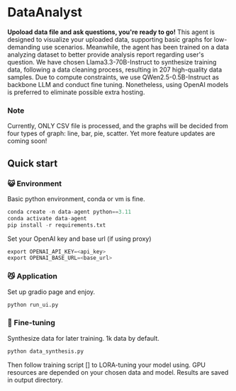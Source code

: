 # DataAnalyst
**Upoload data file and ask questions, you're ready to go!**
This agent is designed to visualize your uploaded data, supporting basic graphs for low-demanding use scenarios. Meanwhile, the agent has been trained on a data analyzing dataset to better provide analysis report regarding user's question. We have chosen Llama3.3-70B-Instruct to synthesize training data, following a data cleaning process, resulting in 207 high-quality data samples. Due to compute constraints, we use QWen2.5-0.5B-Instruct as backbone LLM and conduct fine tuning. Nonetheless, using OpenAI models is preferred to eliminate possible extra hosting.

### Note
Currently, ONLY CSV file is processed, and the graphs will be decided from four types of graph: line, bar, pie, scatter. Yet more feature updates are coming soon!

## Quick start
### 😺 Environment
Basic python environment, conda or vm is fine.
```python
conda create -n data-agent python==3.11
conda activate data-agent
pip install -r requirements.txt
```
Set your OpenAI key and base url (if using proxy)
```python
export OPENAI_API_KEY=<api_key>
export OPENAI_BASE_URL=<base_url>
```
### 😼 Application
Set up gradio page and enjoy. 
```python
python run_ui.py
```
### 🤗 Fine-tuning
Synthesize data for later training. 1k data by default.
```python
python data_synthesis.py 
```
Then follow training script [] to LORA-tuning your model using. GPU resources are depended on your chosen data and model. Results are saved in output directory.
